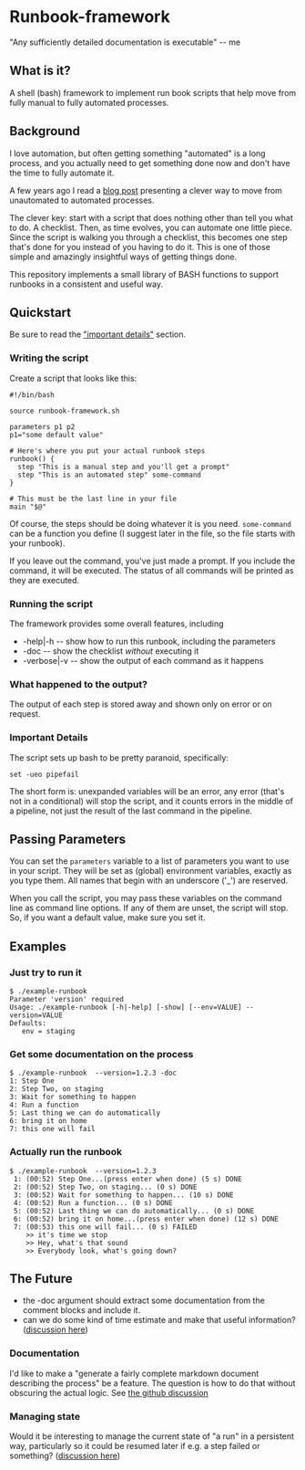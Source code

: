 # Runbook-framework

"Any sufficiently detailed documentation is executable"
-- me

## What is it?

A shell (bash) framework to implement run book scripts that help move from fully manual to fully
automated processes.

## Background

I love automation, but often getting something "automated" is a long process, and you actually need
to get something done now and don't have the time to fully automate it.

A few years ago I read
a [blog post](https://blog.danslimmon.com/2019/07/15/do-nothing-scripting-the-key-to-gradual-automation/)
presenting a clever way to move from unautomated to automated processes.

The clever key:  start with a script that does nothing other than tell you what to do. A checklist.
Then, as time evolves, you can automate one little piece. Since the script is walking you through a
checklist, this becomes one step that's done for you instead of you having to do it. This is one of
those simple and amazingly insightful ways of getting things done.

This repository implements a small library of BASH functions to support runbooks in a consistent and
useful way.

## Quickstart

Be sure to read the ["important details"](#important-details) section.

### Writing the script

Create a script that looks like this:

```shell
#!/bin/bash

source runbook-framework.sh

parameters p1 p2
p1="some default value"

# Here's where you put your actual runbook steps
runbook() {
  step "This is a manual step and you'll get a prompt"
  step "This is an automated step" some-command
}

# This must be the last line in your file
main "$@"
```

Of course, the steps should be doing whatever it is you need.  `some-command` can be a function you
define (I suggest later in the file, so the file starts with your runbook).

If you leave out the command, you've just made a prompt. If you include the command, it will be
executed. The status of all commands will be printed as they are executed.

### Running the script

The framework provides some overall features, including

* -help|-h -- show how to run this runbook, including the parameters
* -doc -- show the checklist *without* executing it
* -verbose|-v -- show the output of each command as it happens

### What happened to the output?

The output of each step is stored away and shown only on error or on request.

### Important Details

The script sets up bash to be pretty paranoid, specifically:

```shell
set -ueo pipefail
```

The short form is:  unexpanded variables will be an error, any error (that's not in a conditional)
will stop the script, and it counts errors in the middle of a pipeline, not just the result of the
last command in the pipeline.

## Passing Parameters

You can set the `parameters` variable to a list of parameters you want to use in your script. They
will be set as (global) environment variables, exactly as you type them. All names that begin with
an underscore ('_') are reserved.

When you call the script, you may pass these variables on the command line as command line options.
If any of them are unset, the script will stop. So, if you want a default value, make sure you set
it.

## Examples

### Just try to run it

```shell
$ ./example-runbook
Parameter 'version' required
Usage: ./example-runbook [-h|-help] [-show] [--env=VALUE] --version=VALUE 
Defaults:
   env = staging
```

### Get some documentation on the process

```shell
$ ./example-runbook  --version=1.2.3 -doc
1: Step One
2: Step Two, on staging
3: Wait for something to happen
4: Run a function
5: Last thing we can do automatically
6: bring it on home
7: this one will fail
```

### Actually run the runbook

```shell
$ ./example-runbook  --version=1.2.3
 1: (00:52) Step One...(press enter when done) (5 s) DONE
 2: (00:52) Step Two, on staging... (0 s) DONE
 3: (00:52) Wait for something to happen... (10 s) DONE
 4: (00:52) Run a function... (0 s) DONE
 5: (00:52) Last thing we can do automatically... (0 s) DONE
 6: (00:52) bring it on home...(press enter when done) (12 s) DONE
 7: (00:53) this one will fail... (0 s) FAILED
    >> it's time we stop
    >> Hey, what's that sound
    >> Everybody look, what's going down?
```

## The Future

* the -doc argument should extract some documentation from the comment blocks and include it.
* can we do some kind of time estimate and make that useful information? ([discussion here](https://github.com/deweysasser/runbook-framework/discussions/9))

### Documentation

I'd like to make a "generate a fairly complete markdown document describing the process" be a feature.  The question is how to do that without obscuring the actual logic.  See [the github discussion](https://github.com/deweysasser/runbook-framework/discussions/6)

### Managing state

Would it be interesting to manage the current state of "a run"  in a persistent way, particularly so it could be resumed later if e.g. a step failed or something? ([discussion here](https://github.com/deweysasser/runbook-framework/discussions/10))